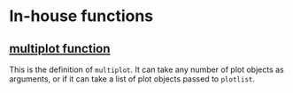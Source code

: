 In-house functions
==========

[multiplot function](http://wiki.stdout.org/rcookbook/Graphs/Multiple%20graphs%20on%20one%20page%20(ggplot2)/)
----------
This is the definition of <code>multiplot</code>. It can take any number of plot objects as arguments, or if it can take a list of plot objects passed to <code>plotlist</code>.

<pre>
  <code>

  </code>
</pre>
